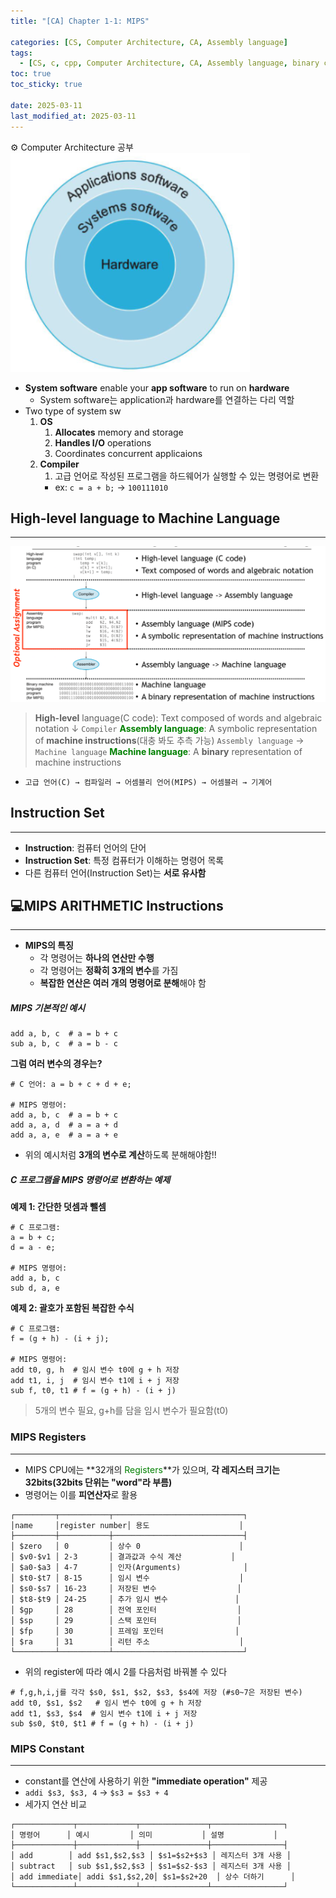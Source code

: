 ```yaml
---
title: "[CA] Chapter 1-1: MIPS"

categories: [CS, Computer Architecture, CA, Assembly language]
tags:
  - [CS, c, cpp, Computer Architecture, CA, Assembly language, binary code]
toc: true
toc_sticky: true

date: 2025-03-11
last_modified_at: 2025-03-11
---
```

⚙ Computer Architecture 공부
![alt text](../assets/img/Architecture/Layer.png)
* **System software** enable your **app software** to run on **hardware**
  * System software는 application과 hardware를 연결하는 다리 역할
* Two type of system sw
  1. **OS**
     1. **Allocates** memory and storage
     2. **Handles I/O** operations
     3. Coordinates concurrent applicaions
  2. **Compiler**
     1. 고급 언어로 작성된 프로그램을 하드웨어가 실행할 수 있는 명령어로 변환
     * ex: `c = a + b;` → `100111010`

## High-level language to Machine Language
---
![alt text](../assets/img/Architecture/High-level.png)
> **High-level** language(C code): Text composed of words and algebraic notation 
> ↓ `Compiler`
> **<span style="color: #008000">Assembly language</span>**: A symbolic representation of **machine instructions**(대충 봐도 추측 가능)
> `Assembly language` → `Machine language`
> **<span style="color: #008000">Machine language</span>**: A **binary** representation of machine instructions
* `고급 언어(C) → 컴파일러 → 어셈블리 언어(MIPS) → 어셈블러 → 기계어`

## Instruction Set
---
* **Instruction**: 컴퓨터 언어의 단어
* **Instruction Set**: 특정 컴퓨터가 이해하는 명령어 목록
* 다른 컴퓨터 언어(Instruction Set)는 **서로 유사함**

## 💻MIPS ARITHMETIC Instructions
---
* **MIPS의 특징**
  * 각 명령어는 **하나의 연산만 수행**
  * 각 명령어는 **정확히 3개의 변수**를 가짐
  * **복잡한 연산은 여러 개의 명령어로 분해**해야 함

##### MIPS 기본적인 예시
```
add a, b, c  # a = b + c
sub a, b, c  # a = b - c
```
**그럼 여러 변수의 경우는?**
```
# C 언어: a = b + c + d + e;

# MIPS 명령어:
add a, b, c  # a = b + c
add a, a, d  # a = a + d
add a, a, e  # a = a + e
```
* 위의 예시처럼 **3개의 변수로 계산**하도록 분해해야함!!

##### C 프로그램을 MIPS 명령어로 변환하는 예제
**예제 1: 간단한 덧셈과 뺄셈**
```
# C 프로그램:
a = b + c;
d = a - e;

# MIPS 명령어:
add a, b, c
sub d, a, e
```

**예제 2: 괄호가 포함된 복잡한 수식**
```
# C 프로그램:
f = (g + h) - (i + j);

# MIPS 명령어:
add t0, g, h  # 임시 변수 t0에 g + h 저장
add t1, i, j  # 임시 변수 t1에 i + j 저장
sub f, t0, t1 # f = (g + h) - (i + j)
```
> 5개의 변수 필요, g+h를 담을 임시 변수가 필요함(t0)

### MIPS Registers
---
* MIPS CPU에는 **32개의 <span style="color: #008000">Registers</span>**가 있으며, **각 레지스터 크기는 32bits(32bits 단위는 "word"라 부름)**
* 명령어는 이를 **피연산자**로 활용
```
┌─────────┬───────────┬─────────────────────────────┐
│name     │register number│ 용도                    │
├─────────┼───────────┼─────────────────────────────┤
│ $zero   │ 0         │ 상수 0                      │
│ $v0-$v1 │ 2-3       │ 결과값과 수식 계산           │
│ $a0-$a3 │ 4-7       │ 인자(Arguments)              │
│ $t0-$t7 │ 8-15      │ 임시 변수                    │
│ $s0-$s7 │ 16-23     │ 저장된 변수                  │
│ $t8-$t9 │ 24-25     │ 추가 임시 변수               │
│ $gp     │ 28        │ 전역 포인터                  │
│ $sp     │ 29        │ 스택 포인터                  │
│ $fp     │ 30        │ 프레임 포인터                │
│ $ra     │ 31        │ 리턴 주소                    │
└─────────┴───────────┴─────────────────────────────┘
```

* 위의 register에 따라 예시 2를 다음처럼 바꿔볼 수 있다
```
# f,g,h,i,j를 각각 $s0, $s1, $s2, $s3, $s4에 저장 (#s0~7은 저장된 변수)
add t0, $s1, $s2   # 임시 변수 t0에 g + h 저장
add t1, $s3, $s4  # 임시 변수 t1에 i + j 저장
sub $s0, $t0, $t1 # f = (g + h) - (i + j)
```

### MIPS Constant
---
* constant를 연산에 사용하기 위한 **"immediate operation"** 제공
* `addi $s3, $s3, 4` → `$s3 = $s3 + 4`
* 세가지 연산 비교
```
┌─────────────┬─────────────┬───────────────┬────────────────┐
│ 명령어      │ 예시         │ 의미           │ 설명           │
├─────────────┼─────────────┼───────────────┼────────────────┤
│ add        │ add $s1,$s2,$s3 │ $s1=$s2+$s3 │ 레지스터 3개 사용 │
│ subtract   │ sub $s1,$s2,$s3 │ $s1=$s2-$s3 │ 레지스터 3개 사용 │
│ add immediate│ addi $s1,$s2,20│ $s1=$s2+20  │ 상수 더하기      │
└─────────────┴─────────────┴───────────────┴────────────────┘
```
